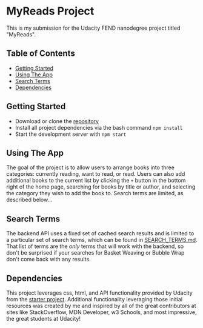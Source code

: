 # MyReads Project

This is my submission for the Udacity FEND nanodegree project titled "MyReads".

## Table of Contents

* [Getting Started](#getting-started)
* [Using The App](#using-the-app)
* [Search Terms](#search-terms)
* [Dependencies](#dependencies)

## Getting Started

* Download or clone the [repository](https://github.com/jadgowen/myreads-react-fend.git)
* Install all project dependencies via the bash command `npm install`
* Start the development server with `npm start`

## Using The App

The goal of the project is to allow users to arrange books into three categories: currently reading, want to read, or read. Users can also add additional books to the current list by clicking the `+` button in the bottom right of the home page, searching for books by title or author, and selecting the category they wish to add the book to. Search terms are limited, as described below...

## Search Terms

The backend API uses a fixed set of cached search results and is limited to a particular set of search terms, which can be found in [SEARCH_TERMS.md](SEARCH_TERMS.md). That list of terms are the _only_ terms that will work with the backend, so don't be surprised if your searches for Basket Weaving or Bubble Wrap don't come back with any results.


## Dependencies

This project leverages css, html, and API functionality provided by Udacity from the [starter project](https://github.com/udacity/reactnd-project-myreads-starter). Additional functionality leveraging those initial resources was created by me and inspired by all of the great contributors at sites like StackOverflow, MDN Developer, w3 Schools, and most impressive, the great students at Udacity!
